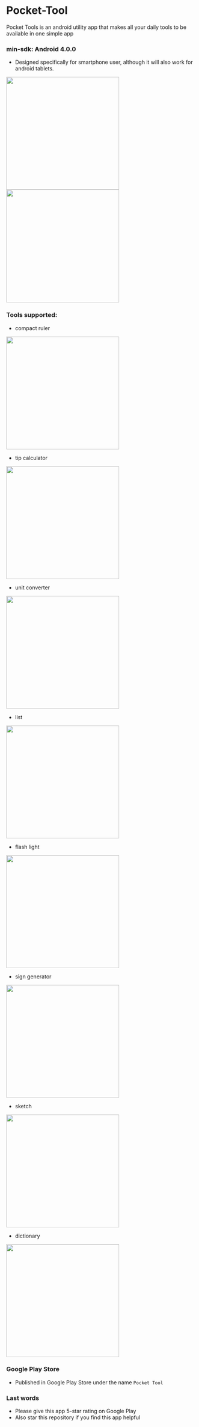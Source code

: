 # Pocket-Tool
Pocket Tools is an android utility app that makes all your daily tools to be available in one simple app

### min-sdk: Android 4.0.0
- Designed specifically for smartphone user, although it will also work for android tablets.

<img src="https://github.com/obedtandadjaja/Pocket-Tool/blob/master/screenshots/screenshot1.png" width="300px"/>
<img src="https://github.com/obedtandadjaja/Pocket-Tool/blob/master/screenshots/screenshot2.png" width="300px"/>

### Tools supported:
  - compact ruler

  <img src="https://github.com/obedtandadjaja/Pocket-Tool/blob/master/screenshots/screenshot3.png" width="300px"/>
  
  - tip calculator

  <img src="https://github.com/obedtandadjaja/Pocket-Tool/blob/master/screenshots/screenshot4.png" width="300px"/>  

  - unit converter

  <img src="https://github.com/obedtandadjaja/Pocket-Tool/blob/master/screenshots/screenshot5.png" width="300px"/>

  - list

  <img src="https://github.com/obedtandadjaja/Pocket-Tool/blob/master/screenshots/screenshot6.png" width="300px"/>

  - flash light

  <img src="https://github.com/obedtandadjaja/Pocket-Tool/blob/master/screenshots/screenshot7.png" width="300px"/>

  - sign generator

  <img src="https://github.com/obedtandadjaja/Pocket-Tool/blob/master/screenshots/screenshot8.png" width="300px"/> 
  
  - sketch
 
  <img src="https://github.com/obedtandadjaja/Pocket-Tool/blob/master/screenshots/screenshot9.png" width="300px"/>  

  - dictionary

  <img src="https://github.com/obedtandadjaja/Pocket-Tool/blob/master/screenshots/screenshot10.png" width="300px"/>

### Google Play Store
- Published in Google Play Store under the name ```Pocket Tool```

### Last words
- Please give this app 5-star rating on Google Play
- Also star this repository if you find this app helpful
